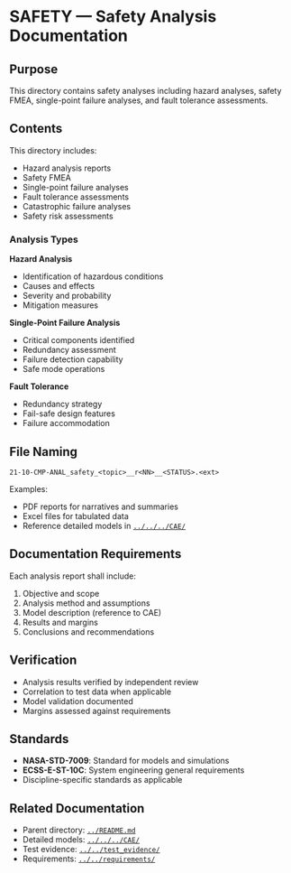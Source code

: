 # SAFETY — Safety Analysis Documentation

## Purpose

This directory contains safety analyses including hazard analyses, safety FMEA, single-point failure analyses, and fault tolerance assessments.

## Contents

This directory includes:
- Hazard analysis reports
- Safety FMEA
- Single-point failure analyses
- Fault tolerance assessments
- Catastrophic failure analyses
- Safety risk assessments

### Analysis Types

**Hazard Analysis**
- Identification of hazardous conditions
- Causes and effects
- Severity and probability
- Mitigation measures

**Single-Point Failure Analysis**
- Critical components identified
- Redundancy assessment
- Failure detection capability
- Safe mode operations

**Fault Tolerance**
- Redundancy strategy
- Fail-safe design features
- Failure accommodation

## File Naming

```
21-10-CMP-ANAL_safety_<topic>__r<NN>__<STATUS>.<ext>
```

Examples:
- PDF reports for narratives and summaries
- Excel files for tabulated data
- Reference detailed models in [`../../../CAE/`](../../../CAE/)

## Documentation Requirements

Each analysis report shall include:
1. Objective and scope
2. Analysis method and assumptions
3. Model description (reference to CAE)
4. Results and margins
5. Conclusions and recommendations

## Verification

- Analysis results verified by independent review
- Correlation to test data when applicable
- Model validation documented
- Margins assessed against requirements

## Standards

- **NASA-STD-7009**: Standard for models and simulations
- **ECSS-E-ST-10C**: System engineering general requirements
- Discipline-specific standards as applicable

## Related Documentation

- Parent directory: [`../README.md`](../README.md)
- Detailed models: [`../../../CAE/`](../../../CAE/)
- Test evidence: [`../../test_evidence/`](../../test_evidence/)
- Requirements: [`../../requirements/`](../../requirements/)
